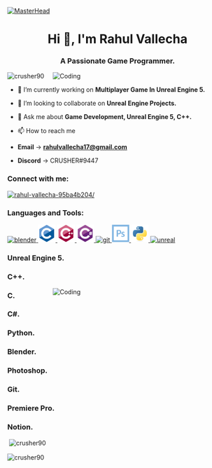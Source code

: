 [![MasterHead](https://blog.eduonix.com/wp-content/uploads/2021/05/Game-developer-gaming-game-designing-game-development-scaled-e1620913877686.jpg)](https://github.com/Crusher90)
<h1 align="center">Hi 👋, I'm Rahul Vallecha</h1>
<h3 align="center">A Passionate Game Programmer.</h3>
<img align="right" alt="Coding" width="400" src="https://i.pinimg.com/originals/f9/13/57/f9135788c6aeeec438abb986f283936c.gif">

<p align="left"> <img src="https://komarev.com/ghpvc/?username=crusher90&label=Profile%20views&color=0e75b6&style=flat-square" alt="crusher90" /> </p>

- 🔭 I’m currently working on **Multiplayer Game In Unreal Engine 5.**

- 👯 I’m looking to collaborate on **Unreal Engine Projects.**

- 💬 Ask me about **Game Development, Unreal Engine 5, C++.**

- 📫 How to reach me
- **Email** ->  **rahulvallecha17@gmail.com**
- **Discord** -> CRUSHER#9447

<h3 align="left">Connect with me:</h3>
<p align="left">
<a href="https://linkedin.com/in/rahul-vallecha-95ba4b204/" target="blank"><img align="center" src="https://raw.githubusercontent.com/rahuldkjain/github-profile-readme-generator/master/src/images/icons/Social/linked-in-alt.svg" alt="rahul-vallecha-95ba4b204/" height="30" width="40" /></a>
</p>

<h3 align="left">Languages and Tools:</h3>

<p align="left"> <a href="https://www.blender.org/" target="_blank" rel="noreferrer"> <img src="https://download.blender.org/branding/community/blender_community_badge_white.svg" alt="blender" width="40" height="40"/> </a> <a href="https://www.cprogramming.com/" target="_blank" rel="noreferrer"> <img src="https://raw.githubusercontent.com/devicons/devicon/master/icons/c/c-original.svg" alt="c" width="40" height="40"/> </a> <a href="https://www.w3schools.com/cpp/" target="_blank" rel="noreferrer"> <img src="https://raw.githubusercontent.com/devicons/devicon/master/icons/cplusplus/cplusplus-original.svg" alt="cplusplus" width="40" height="40"/> </a> <a href="https://www.w3schools.com/cs/" target="_blank" rel="noreferrer"> <img src="https://raw.githubusercontent.com/devicons/devicon/master/icons/csharp/csharp-original.svg" alt="csharp" width="40" height="40"/> </a> <a href="https://git-scm.com/" target="_blank" rel="noreferrer"> <img src="https://www.vectorlogo.zone/logos/git-scm/git-scm-icon.svg" alt="git" width="40" height="40"/> </a> <a href="https://www.photoshop.com/en" target="_blank" rel="noreferrer"> <img src="https://raw.githubusercontent.com/devicons/devicon/master/icons/photoshop/photoshop-line.svg" alt="photoshop" width="40" height="40"/> </a> <a href="https://www.python.org" target="_blank" rel="noreferrer"> <img src="https://raw.githubusercontent.com/devicons/devicon/master/icons/python/python-original.svg" alt="python" width="40" height="40"/> </a> <a href="https://unrealengine.com/" target="_blank" rel="noreferrer"> <img src="https://nitter.net/pic/pbs.twimg.com%2Fprofile_images%2F1511357051607396353%2Fl_ILpDnN_400x400.png" alt="unreal" width="40" height="40"/> </a> </p>

<h3 align="left">Unreal Engine 5.</h3>
<h3 align="left"> C++. </h3>
<img align="right" alt="Coding" width="400" src="https://c.tenor.com/3klZkDif0nsAAAAd/gaming-gif.gif">
<h3 align="left"> C. </h3>
<h3 align="left"> C#. </h3>
<h3 align="left"> Python. </h3>
<h3 align="left"> Blender. </h3>
<h3 align="left"> Photoshop. </h3>
<h3 align="left"> Git. </h3>
<h3 align="left"> Premiere Pro.</h3>
<h3 align="left"> Notion.</h3>

<p>&nbsp;<img align="center" src="https://github-readme-stats.vercel.app/api?username=crusher90&show_icons=true&locale=en" alt="crusher90" /></p>

<p><img align="center" src="https://github-readme-streak-stats.herokuapp.com/?user=crusher90&" alt="crusher90" /></p>
